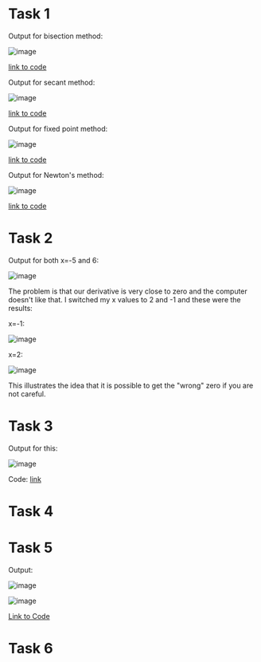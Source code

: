 # Task 1

Output for bisection method:

![image](https://user-images.githubusercontent.com/89805209/140004388-80c5c0e0-8def-46e0-b8ce-c16553127b7d.png)

[link to code](https://github.com/SethCorb/math4610/blob/2149fb53709fdae5e3d46aa2625f7cb32a8adfb1/software/Bisection.py)


Output for secant method:

![image](https://user-images.githubusercontent.com/89805209/140004339-4dd07157-8fcf-49cd-878a-8cf5c79b5556.png)

[link to code](https://github.com/SethCorb/math4610/blob/2149fb53709fdae5e3d46aa2625f7cb32a8adfb1/software/secant.py)

Output for fixed point method:

![image](https://user-images.githubusercontent.com/89805209/140004421-1704da56-2c0a-40d1-b505-962d56d2cbd6.png)

[link to code](https://github.com/SethCorb/math4610/blob/2149fb53709fdae5e3d46aa2625f7cb32a8adfb1/software/FixedPoint.py)

Output for Newton's method:

![image](https://user-images.githubusercontent.com/89805209/140004629-c6c89b86-f59f-4a54-8d53-3dd0806aa585.png)

[link to code](https://github.com/SethCorb/math4610/blob/2149fb53709fdae5e3d46aa2625f7cb32a8adfb1/software/netwon.py)


# Task 2

Output for both x=-5 and 6:

![image](https://user-images.githubusercontent.com/89805209/140004796-7b6c85fc-7ab0-4fbf-94ef-1d8367f3acb4.png)

The problem is that our derivative is very close to zero and the computer doesn't like that. I switched my x values to 2 and -1 and these were the results:

x=-1:

![image](https://user-images.githubusercontent.com/89805209/140006083-b46d0900-6aa7-435c-87b2-cb9cb5723c3c.png)

x=2:

![image](https://user-images.githubusercontent.com/89805209/140006099-4ce39786-cb73-4e25-a00f-338d942e1269.png)

This illustrates the idea that it is possible to get the "wrong" zero if you are not careful.


# Task 3

Output for this:

![image](https://user-images.githubusercontent.com/89805209/140006204-9ba94c91-2030-44d4-8a4c-27d4ac7ae47f.png)

Code: [link](https://github.com/SethCorb/math4610/blob/2149fb53709fdae5e3d46aa2625f7cb32a8adfb1/software/hybrid.py)

# Task 4

# Task 5

Output:

![image](https://user-images.githubusercontent.com/89805209/140406582-2fad5669-bdf1-4844-8cbe-59512ac9c363.png)

![image](https://user-images.githubusercontent.com/89805209/140406605-6fc3c5d7-32cf-4cee-95f4-e4ad06dd8dfa.png)

[Link to Code](https://github.com/SethCorb/math4610/blob/e65edf507ee24fc65809d8a87be74c33a8c1ea49/software/Bunch%20of%20Zeroes.py)

# Task 6

